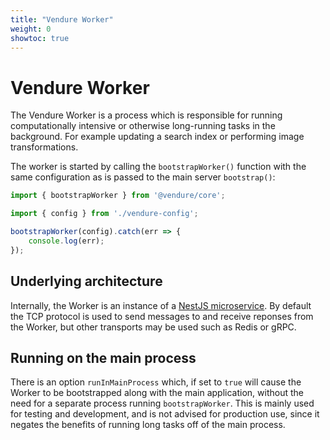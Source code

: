 ```yaml
---
title: "Vendure Worker"
weight: 0
showtoc: true
---
```


# Vendure Worker

The Vendure Worker is a process which is responsible for running computationally intensive or otherwise long-running tasks in the background. For example updating a search index or performing image transformations.

The worker is started by calling the `bootstrapWorker()` function with the same configuration as is passed to the main server `bootstrap()`:

```TypeScript
import { bootstrapWorker } from '@vendure/core';

import { config } from './vendure-config';

bootstrapWorker(config).catch(err => {
    console.log(err);
});
```

## Underlying architecture

Internally, the Worker is an instance of a [NestJS microservice](https://docs.nestjs.com/microservices/basics). By default the TCP protocol is used to send messages to and receive reponses from the Worker, but other transports may be used such as Redis or gRPC.

## Running on the main process

There is an option `runInMainProcess` which, if set to `true` will cause the Worker to be bootstrapped along with the main application, without the need for a separate process running `bootstrapWorker`. This is mainly used for testing and development, and is not advised for production use, since it negates the benefits of running long tasks off of the main process.
